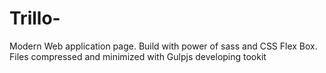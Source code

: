 # Trillo-
Modern Web application page.
Build with power of sass and CSS Flex Box.
Files compressed and minimized with Gulpjs developing tookit
